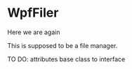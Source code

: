 # WpfFiler
Here we are again

This is supposed to be a file manager.

TO DO: attributes base class to interface
